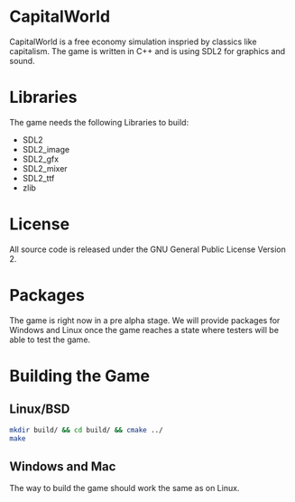 # CapitalWorld
CapitalWorld is a free economy simulation inspried by classics like capitalism. The game is written in C++ and is using SDL2 for graphics and sound.

# Libraries
The game needs the following Libraries to build:

* SDL2
* SDL2_image
* SDL2_gfx
* SDL2_mixer
* SDL2_ttf
* zlib

# License
All source code is released under the GNU General Public License Version 2.

# Packages
The game is right now in a pre alpha stage. We will provide packages for Windows and Linux once the game reaches a state where testers will be able to test the game.

# Building the Game
## Linux/BSD 
```bash
mkdir build/ && cd build/ && cmake ../
make
```
## Windows and Mac
The way to build the game should work the same as on Linux.
